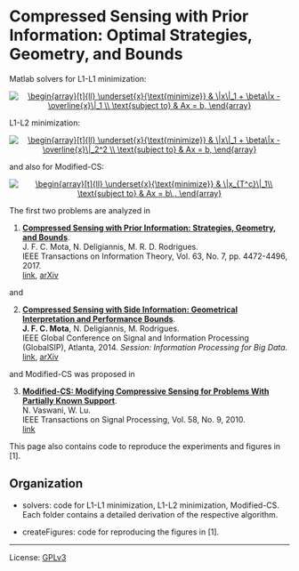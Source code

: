 # Compressed Sensing with Prior Information: Optimal Strategies, Geometry, and Bounds

Matlab solvers for L1-L1 minimization:

<div style="text-align: center;">
<a href="https://www.codecogs.com/eqnedit.php?latex=\begin{array}[t]{ll}&space;\underset{x}{\text{minimize}}&space;&&space;\|x\|_1&space;&plus;&space;\|x&space;-&space;\overline{x}\|_1&space;\\&space;\text{subject&space;to}&space;&&space;Ax&space;=&space;b,&space;\end{array}" target="_blank"> <img src="https://latex.codecogs.com/gif.latex?\begin{array}[t]{ll}&space;\underset{x}{\text{minimize}}&space;&&space;\|x\|_1&space;&plus;&space;\beta&space;\|x&space;-&space;\overline{x}\|_1&space;\\&space;\text{subject&space;to}&space;&&space;Ax&space;=&space;b&space;\end{array}" title="\begin{array}[t]{ll} \underset{x}{\text{minimize}} & \|x\|_1 + \beta\|x - \overline{x}\|_1 \\ \text{subject to} & Ax = b, \end{array}" /></a>
</div>

L1-L2 minimization:

<div style="text-align: center;">
<a href="https://www.codecogs.com/eqnedit.php?latex=\begin{array}[t]{ll}&space;\underset{x}{\text{minimize}}&space;&&space;\|x\|_1&space;&plus;&space;\|x&space;-&space;\overline{x}\|_2^2&space;\\&space;\text{subject&space;to}&space;&&space;Ax&space;=&space;b,&space;\end{array}" target="_blank"><img src="https://latex.codecogs.com/gif.latex?\begin{array}[t]{ll}&space;\underset{x}{\text{minimize}}&space;&&space;\|x\|_1&space;&plus;&space;\beta&space;\|x&space;-&space;\overline{x}\|_1&space;\\&space;\text{subject&space;to}&space;&&space;Ax&space;=&space;b&space;\end{array}" title="\begin{array}[t]{ll} \underset{x}{\text{minimize}} & \|x\|_1 + \beta\|x - \overline{x}\|_2^2 \\ \text{subject to} & Ax = b, \end{array}" /></a>
</div>

and also for Modified-CS:

<div style="text-align: center;">
<a href="https://www.codecogs.com/eqnedit.php?latex=\begin{array}[t]{ll}&space;\underset{x}{\text{minimize}}&space;&&space;\|x_{T^c}\|_1\\&space;\text{subject&space;to}&space;&&space;Ax&space;=&space;b\,.&space;\end{array}" target="_blank"><img src="https://latex.codecogs.com/gif.latex?\begin{array}[t]{ll}&space;\underset{x}{\text{minimize}}&space;&&space;\|x_{T^c}\|_1\\&space;\text{subject&space;to}&space;&&space;Ax&space;=&space;b\,,&space;\end{array}" title="\begin{array}[t]{ll} \underset{x}{\text{minimize}} & \|x_{T^c}\|_1\\ \text{subject to} & Ax = b\,. \end{array}" /></a>
</div>

The first two problems are analyzed in

1. **[Compressed Sensing with Prior Information: Strategies, Geometry, and Bounds](
    https://doi.org/10.1109/TIT.2017.2695614)**.  
    J. F. C. Mota, N. Deligiannis, M. R. D. Rodrigues.  
    IEEE Transactions on Information Theory, Vol. 63, No. 7, pp. 4472-4496, 2017.  
    [link](https://doi.org/10.1109/TIT.2017.2695614), 
    [arXiv](http://arxiv.org/abs/1408.5250)

and 

2. **[Compressed Sensing with Side Information: Geometrical Interpretation and Performance Bounds](
    http://dx.doi.org/10.1109/GlobalSIP.2014.7032170 )**.  
  **J. F. C. Mota**, N. Deligiannis, M. Rodrigues.  
  IEEE Global Conference on Signal and Information Processing (GlobalSIP),
  Atlanta, 2014. 
  *Session: Information Processing for Big Data.*   
  [link]( http://dx.doi.org/10.1109/GlobalSIP.2014.7032170 ), 
  [arXiv]( http://arxiv.org/abs/1410.2724 )

and Modified-CS was proposed in

3. **[Modified-CS: Modifying Compressive Sensing for Problems With Partially Known Support](
    https://ieeexplore.ieee.org/abstract/document/5471173/)**.  
    N. Vaswani, W. Lu.  
    IEEE Transactions on Signal Processing, Vol. 58, No. 9, 2010.  
    [link](https://ieeexplore.ieee.org/abstract/document/5471173/)

This page also contains code to reproduce the experiments and figures in [1].

## Organization

* solvers: 
  code for L1-L1 minimization,  L1-L2 minimization, Modified-CS. 
  Each folder contains a detailed derivation of the respective algorithm.

* createFigures: code for reproducing the figures in [1].

---

License: [ GPLv3 ]( https://www.gnu.org/licenses/gpl-3.0.en.html )

